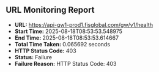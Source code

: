 ## URL Monitoring Report

- **URL:** https://api-gw1-prod1.fisglobal.com/gw/v1/health
- **Start Time:** 2025-08-18T08:53:53.548975
- **End Time:** 2025-08-18T08:53:53.614667
- **Total Time Taken:** 0.065692 seconds
- **HTTP Status Code:** 403
- **Status:** Failure
- **Failure Reason:** HTTP Status Code: 403

